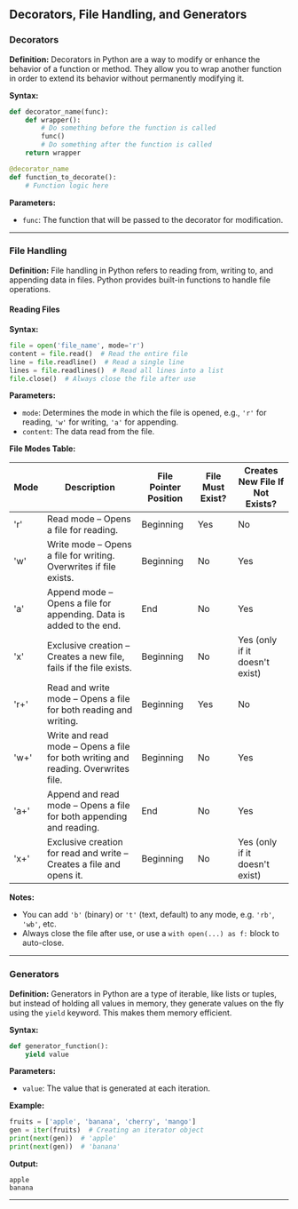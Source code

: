 ## Decorators, File Handling, and Generators

### **Decorators**

**Definition:**
Decorators in Python are a way to modify or enhance the behavior of a function or method. They allow you to wrap another function in order to extend its behavior without permanently modifying it.

**Syntax:**
```python
def decorator_name(func):
    def wrapper():
        # Do something before the function is called
        func()
        # Do something after the function is called
    return wrapper

@decorator_name
def function_to_decorate():
    # Function logic here
```

**Parameters:**
- `func`: The function that will be passed to the decorator for modification.

---

### **File Handling**

**Definition:**
File handling in Python refers to reading from, writing to, and appending data in files. Python provides built-in functions to handle file operations.

#### **Reading Files**

**Syntax:**
```python
file = open('file_name', mode='r')
content = file.read()  # Read the entire file
line = file.readline()  # Read a single line
lines = file.readlines()  # Read all lines into a list
file.close()  # Always close the file after use
```

**Parameters:**
- `mode`: Determines the mode in which the file is opened, e.g., `'r'` for reading, `'w'` for writing, `'a'` for appending.
- `content`: The data read from the file.

**File Modes Table:**

| Mode | Description | File Pointer Position | File Must Exist? | Creates New File If Not Exists? |
|------|-------------|------------------------|------------------|-------------------------------|
| 'r'  | Read mode – Opens a file for reading. | Beginning | Yes | No |
| 'w'  | Write mode – Opens a file for writing. Overwrites if file exists. | Beginning | No | Yes |
| 'a'  | Append mode – Opens a file for appending. Data is added to the end. | End | No | Yes |
| 'x'  | Exclusive creation – Creates a new file, fails if the file exists. | Beginning | No | Yes (only if it doesn't exist) |
| 'r+' | Read and write mode – Opens a file for both reading and writing. | Beginning | Yes | No |
| 'w+' | Write and read mode – Opens a file for both writing and reading. Overwrites file. | Beginning | No | Yes |
| 'a+' | Append and read mode – Opens a file for both appending and reading. | End | No | Yes |
| 'x+' | Exclusive creation for read and write – Creates a file and opens it. | Beginning | No | Yes (only if it doesn't exist) |

**Notes:**
- You can add `'b'` (binary) or `'t'` (text, default) to any mode, e.g. `'rb'`, `'wb'`, etc.
- Always close the file after use, or use a `with open(...) as f:` block to auto-close.

---

### **Generators**

**Definition:**
Generators in Python are a type of iterable, like lists or tuples, but instead of holding all values in memory, they generate values on the fly using the `yield` keyword. This makes them memory efficient.

**Syntax:**
```python
def generator_function():
    yield value
```

**Parameters:**
- `value`: The value that is generated at each iteration.

**Example:**
```python
fruits = ['apple', 'banana', 'cherry', 'mango']
gen = iter(fruits)  # Creating an iterator object
print(next(gen))  # 'apple'
print(next(gen))  # 'banana'
```

**Output:**
```
apple
banana
```

---

